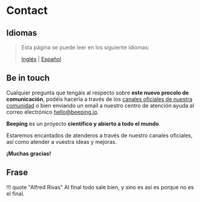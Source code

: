 # Contact

## Idiomas

> Esta página se puede leer en los siguiente idiomas:
>  
> [Inglés](https://docs.beeping.io/contact/) | [Español](https://docs-es.beeping.io/contact/)

## Be in touch

Cualquier pregunta que tengáis al respecto sobre **este nuevo procolo de comunicación**, podéis hacerla a través de los [canales oficiales de nuestra comunidad](/community/)
o bien enviando un email a nuestro centro de atención ayuda al correo electrónico hello@beeping.io.

**Beeping** es un proyecto **científico y abierto a todo el mundo**.

Estaremos encantados de atenderos a través de nuestro canales oficiales, así como atender a vuestra ideas y mejoras.

**¡Muchas gracias!**

## Frase

!!! quote "Alfred Rivas"
    Al final todo sale bien, y sino es así es porque no es el final.
